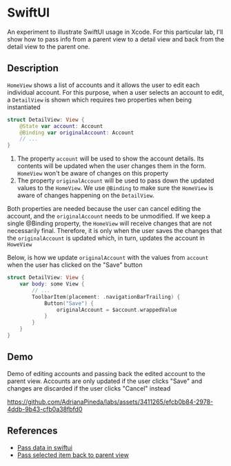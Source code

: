# SwiftUI
An experiment to illustrate SwiftUI usage in Xcode. For this particular lab, I'll show how to pass info from a parent view to a detail view and back from the detail view to the parent one.


## Description

`HomeView` shows a list of accounts and it allows the user to edit each individual account. For this purpose, when a user selects an account to edit, a `DetailView` is shown which requires two properties when being instantiated

```swift
struct DetailView: View {
    @State var account: Account
    @Binding var originalAccount: Account
    // ...
}
```

1. The property `account` will be used to show the account details. Its contents will be updated when the user changes them in the form. `HomeView` won't be aware of changes on this property
2. The property `originalAccount` will be used to pass down the updated values to the `HomeView`. We use `@Binding` to make sure the `HomeView` is aware of changes happening on the `DetailView`. 

Both properties are needed because the user can cancel editing the account, and the `originalAccount` needs to be unmodified. If we keep a single @Binding property, the `HomeView` will receive changes that are not necessarily final. Therefore, it is only when the user saves the changes that the `originalAccount` is updated which, in turn, updates the account in `HoweView`

Below, is how we update `originalAccount` with the values from `account` when the user has clicked on the "Save" button

```swift
struct DetailView: View {
    var body: some View {
        // ...
        ToolbarItem(placement: .navigationBarTrailing) {
            Button("Save") {
                originalAccount = $account.wrappedValue
            }
        }
    }
}
```

## Demo

Demo of editing accounts and passing back the edited account to the parent view. Accounts are only updated if the user clicks "Save" and changes are discarded if the user clicks "Cancel" instead



https://github.com/AdrianaPineda/labs/assets/3411265/efcb0b84-2978-4ddb-9b43-cfb0a38fbfd0




## References

* [Pass data in swiftui](https://byby.dev/swiftui-data-passing)
* [Pass selected item back to parent view](https://stackoverflow.com/questions/74814270/swiftui-how-to-pass-selected-item-back-to-parent-using-viewmodels)
